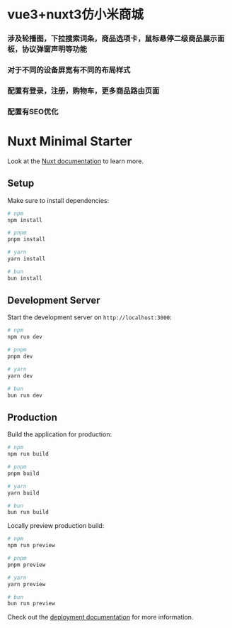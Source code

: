 # vue3+nuxt3仿小米商城

### 涉及轮播图，下拉搜索词条，商品选项卡，鼠标悬停二级商品展示面板，协议弹窗声明等功能

### 对于不同的设备屏宽有不同的布局样式

### 配置有登录，注册，购物车，更多商品路由页面

### 配置有SEO优化

# Nuxt Minimal Starter

Look at the [Nuxt documentation](https://nuxt.com/docs/getting-started/introduction) to learn more.

## Setup

Make sure to install dependencies:

```bash
# npm
npm install

# pnpm
pnpm install

# yarn
yarn install

# bun
bun install
```

## Development Server

Start the development server on `http://localhost:3000`:

```bash
# npm
npm run dev

# pnpm
pnpm dev

# yarn
yarn dev

# bun
bun run dev
```

## Production

Build the application for production:

```bash
# npm
npm run build

# pnpm
pnpm build

# yarn
yarn build

# bun
bun run build
```

Locally preview production build:

```bash
# npm
npm run preview

# pnpm
pnpm preview

# yarn
yarn preview

# bun
bun run preview
```

Check out the [deployment documentation](https://nuxt.com/docs/getting-started/deployment) for more information.
